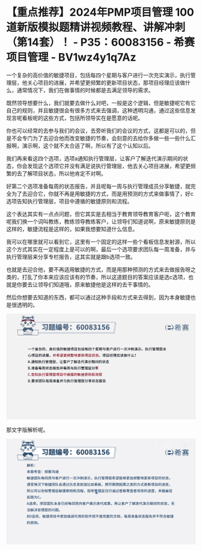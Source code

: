 # 【重点推荐】2024年PMP项目管理 100道新版模拟题精讲视频教程、讲解冲刺（第14套）！ - P35：60083156 - 希赛项目管理 - BV1wz4y1q7Az

一个复杂的高价值的敏捷项目，包括每四个星期与客户进行一次充实演示，执行管理层，他关心项目的进展，并希望更频繁的更新项目状态，那项目经理应该做什么，通常情况下，我们在做事情的时候都是去满足领导的需求。

既然领导想要什么，我们就要去做什么对吧，一般是这个逻辑，但是敏捷呢它有它自己的规则，并且敏捷很会有很多方式来去强调，这种透明沟通，通过这些信息发现言呢看板呢的这些方式，包括所领导实在是愿意的话呢。

你也可以经常的去参与我们的会议，去旁听我们的会议的方式，这都是可以的，但是不会专门为了去迎合他而改变敏捷的节奏，会刻意的去给你多做一些一些什么汇报啊，演示啊，这个就不太合适了啊，所以有了这个认知以后。

我们再来看这四个选项，选项a通知执行管理层，让客户了解迭代演示期间的状态，你会发现这个选项它并没有满足说执行管理层，他去关心项目进展，希望更频繁的去了解项目状态，所以他肯定不对啊。

好第二个选项准备每周的状态报告，并且呢每一周与执行管理成员分享敏捷，就完全为了去迎合它，你就不再是用敏捷的方式，而是用预测的方式来做事情了，好c选项告知执行管理层，项目中遵循的敏捷原则和流程。

这个表达其实有一点点问题，但它其实是去相当于教育领导教育客户呃，这个教育呢我们换一个词叫教练，教练领导教练客户，让领导们知道说啊，原来敏捷原则是这样的，敏捷流程是这样的，如果我想要知道什么信息。

我可以在哪里就可以看到它，这里有一个固定的这样一些个看板信息发射源，所以这个方式其实在一定程度上是可以的啊，最后一个选项要求团队每一周准备，并与执行管理层来分享专栏报告，这其实就是跟b选项一致。

也就是去迎合他，要不再适用敏捷的方式，而是用那种预测的方式来去做报告呀之类的，打乱了你本来应该应该有的节奏，所以这道题目的答案应该是选c选项，也就是你要去让领导们知道哦，原来敏捷他是这样的去干事情的。

然后你想要去知道的东西，都可以通过这种手段和方式来去得到，因为本身敏捷也是很透明的。

![](img/20754d12d0e4cba91d4f0c944334e868_1.png)

那文字版解析呢。

![](img/20754d12d0e4cba91d4f0c944334e868_3.png)